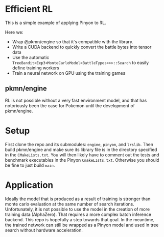 # Efficient RL

This is a simple example of applying Pinyon to RL.

Here we:

* Wrap @pkmn/engine so that it's compatible with the library.
* Write a CUDA backend to quickly convert the battle bytes into tensor data
* Use the automatic `TreeBandit<Exp3<MonteCarloModel<BattleTypes>>>::Search` to easily define training workers
* Train a neural network on GPU using the training games

## pkmn/engine

RL is not possible without a very fast environment model, and that has notoriously been the case for Pokemon until the development of pkmn/engine.

# Setup

First clone the repo and its submodules: `engine`, `pinyon`, and `lrslib`.
Then build pkmn/engine and make sure its library file is in the directory specified in the `CMakeLists.txt`.
You will then likely have to comment out the tests and benchmark executables in the Pinyon `CmakeLIsts.txt`.
Otherwise you should be fine to just build `main`.

# Application

Ideally the model that is produced as a result of training is stronger than monte carlo evaluation at the same number of search iterations.
Unfortunately, it is not possible to use the model in the creation of more training data (AlphaZero). That requires a more complex batch inference backend.
This repo is hopefully a step towards that goal.
In the meantime, the trained network can still be wrapped as a Pinyon model and used in tree search without hardware acceleration.

